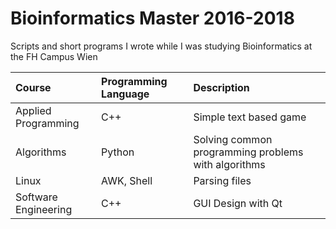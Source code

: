 # Bioinformatics Master 2016-2018

Scripts and short programs I wrote while I was studying Bioinformatics at the FH Campus Wien

Course | Programming Language | Description
:---- | :---- | :---
Applied Programming | C++ | Simple text based game
Algorithms | Python | Solving common programming problems with algorithms
Linux | AWK, Shell | Parsing files
Software Engineering | C++ | GUI Design with Qt
